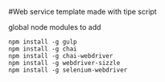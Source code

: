 #Web service template made with tipe script

global node modules to add

```
npm install -g gulp
npm install -g chai
npm install -g chai-webdriver
npm install -g webdriver-sizzle
npm install -g selenium-webdriver
```